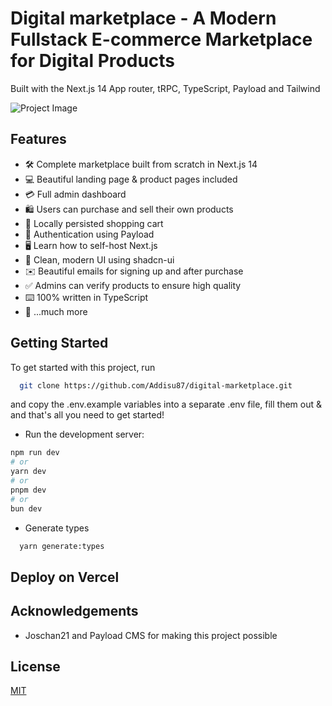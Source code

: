 # Digital marketplace - A Modern Fullstack E-commerce Marketplace for Digital Products

Built with the Next.js 14 App router, tRPC, TypeScript, Payload and Tailwind

![Project Image](https://github.com/Addisu87/digital-marketplace/blob/main/public/thumbnail.png)

## Features

- 🛠️ Complete marketplace built from scratch in Next.js 14
- 💻 Beautiful landing page & product pages included
- 💳 Full admin dashboard
- 🛍️ Users can purchase and sell their own products
- 🛒 Locally persisted shopping cart
- 🔑 Authentication using Payload
- 🖥️ Learn how to self-host Next.js
- 🌟 Clean, modern UI using shadcn-ui
- ✉️ Beautiful emails for signing up and after purchase
- ✅ Admins can verify products to ensure high quality
- ⌨️ 100% written in TypeScript
- 🎁 ...much more

## Getting Started

To get started with this project, run

```bash
  git clone https://github.com/Addisu87/digital-marketplace.git
```

and copy the .env.example variables into a separate .env file, fill them out & and that's all you need to get started!

- Run the development server:

```bash
npm run dev
# or
yarn dev
# or
pnpm dev
# or
bun dev
```

- Generate types

```bash
  yarn generate:types
```

## Deploy on Vercel

## Acknowledgements

- Joschan21 and Payload CMS for making this project possible

## License

[MIT](https://choosealicense.com/licenses/mit/)
